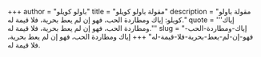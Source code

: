 +++
author = "باولو كويلو"
title = "مقولة باولو كويلو"
description = "مقولة باولو كويلو: إياك ومطاردة الحب، فهو إن لم يعط بحرية، فلا قيمة له."
quote = '''إياك ومطاردة الحب، فهو إن لم يعط بحرية، فلا قيمة له.''' 
slug = "إياك-ومطاردة-الحب-فهو-إن-لم-يعط-بحرية-فلا-قيمة-له"
+++
إياك ومطاردة الحب، فهو إن لم يعط بحرية، فلا قيمة له.

